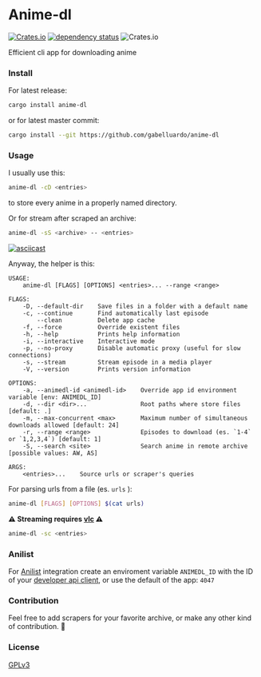 # Anime-dl

[![Crates.io](https://img.shields.io/crates/v/anime-dl?color=orange)](https://crates.io/crates/anime-dl)
[![dependency status](https://deps.rs/crate/anime-dl/1.2.0/status.svg)](https://deps.rs/crate/anime-dl/1.2.0)
![Crates.io](https://img.shields.io/crates/l/anime-dl)


Efficient cli app for downloading anime

### Install

For latest release:

``` sh
cargo install anime-dl
```

or for latest master commit:

``` sh
cargo install --git https://github.com/gabelluardo/anime-dl
```

### Usage

I usually use this:

``` sh
anime-dl -cD <entries>
```

to store every anime in a properly named directory.  

Or for stream after scraped an archive:

``` sh
anime-dl -sS <archive> -- <entries>
```

[![asciicast](https://asciinema.org/a/392118.svg)](https://asciinema.org/a/392118)

Anyway, the helper is this: 

``` 
USAGE:
    anime-dl [FLAGS] [OPTIONS] <entries>... --range <range>

FLAGS:
    -D, --default-dir    Save files in a folder with a default name
    -c, --continue       Find automatically last episode
        --clean          Delete app cache
    -f, --force          Override existent files
    -h, --help           Prints help information
    -i, --interactive    Interactive mode
    -p, --no-proxy       Disable automatic proxy (useful for slow connections)
    -s, --stream         Stream episode in a media player
    -V, --version        Prints version information

OPTIONS:
    -a, --animedl-id <animedl-id>    Override app id environment variable [env: ANIMEDL_ID]
    -d, --dir <dir>...               Root paths where store files [default: .]
    -m, --max-concurrent <max>       Maximum number of simultaneous downloads allowed [default: 24]
    -r, --range <range>              Episodes to download (es. `1-4` or `1,2,3,4`) [default: 1]
    -S, --search <site>              Search anime in remote archive [possible values: AW, AS]

ARGS:
    <entries>...    Source urls or scraper's queries
```

For parsing urls from a file (es. `urls` ):

``` sh
anime-dl [FLAGS] [OPTIONS] $(cat urls)
```

**⚠️ Streaming requires [vlc](https://www.videolan.org/vlc/) ⚠️**

``` sh
anime-dl -sc <entries>
```

### Anilist 

For [Anilist](https://anilist.co) integration create an enviroment variable 
`ANIMEDL_ID` with the ID of your [developer api client](https://anilist.co/settings/developer), 
or use the default of the app: `4047`


### Contribution 

Feel free to add scrapers for your favorite archive, or make any other kind of contribution. 💪

### License

[GPLv3](LICENSE)
